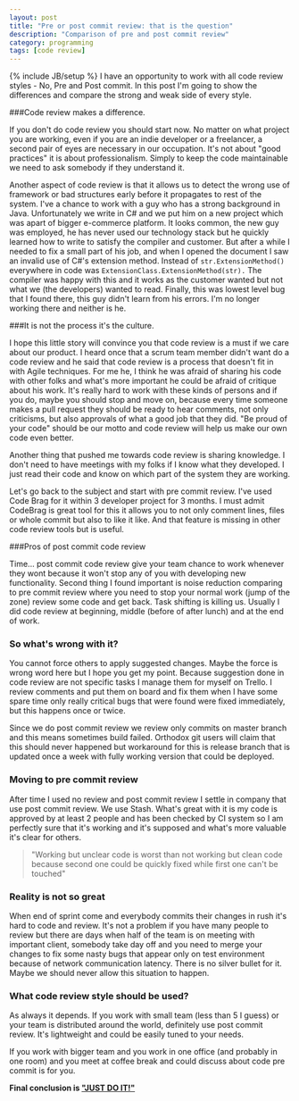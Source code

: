 ```yaml
---
layout: post
title: "Pre or post commit review: that is the question"
description: "Comparison of pre and post commit review"
category: programming
tags: [code review]
---
```

{% include JB/setup %}
I have an opportunity to work with all code review styles - No, Pre and Post commit. In this post I'm going to show the differences and compare the strong and weak side of every style.

###Code review makes a difference.

If you don't do code review you should start now. No matter on what project you are working, even if you are an indie developer or a freelancer, a second pair of eyes are necessary in our occupation. It's not about "good practices" it is about professionalism. Simply to keep the code maintainable we need to ask somebody if they understand it.

Another aspect of code review is that it allows us to detect the wrong use of framework or bad structures early before it propagates to rest of the system. I've a chance to work with a guy who has a strong background in Java. Unfortunately we write in C# and we put him on a new project which was apart of bigger e-commerce platform. It looks common, the new guy was employed, he has never used our technology stack but he quickly learned how to write to satisfy the compiler and customer. But after a while I needed to fix a small part of his job, and when I opened the document I saw an invalid use of C#'s extension method. Instead of `str.ExtensionMethod()` everywhere in code was `ExtensionClass.ExtensionMethod(str).` The compiler was happy with this and it works as the customer wanted but not what we (the developers) wanted to read. Finally, this was lowest level bug that I found there, this guy didn't learn from his errors. I'm no longer working there and neither is he.

###It is not the process it's the culture.

I hope this little story will convince you that code review is a must if we care about our product. I heard once that a scrum team member didn't want do a code review and he said that code review is a process that doesn't fit in with Agile techniques. For me he, I think he was afraid of sharing his code with other folks and what's more important he could be afraid of critique about his work. It's really hard to work with these kinds of persons and if you do, maybe you should stop and move on, because every time someone makes a pull request they should be ready to hear comments, not only criticisms, but also approvals of what a good job that they did. "Be proud of your code" should be our motto and code review will help us make our own code even better.

Another thing that pushed me towards code review is sharing knowledge. I don't need to have meetings with my folks if I know what they developed. I just read their code and know on which part of the system they are working.

Let's go back to the subject and start with pre commit review. I've used Code Brag for it within 3 developer project for 3 months. I must admit CodeBrag is great tool for this it allows you to not only comment lines, files or whole commit but also to like it like. And that feature is missing in other code review tools but is  useful.

###Pros of post commit code review

Time... post commit code review give your team chance to work whenever they wont because it won't stop any of you with developing new functionality. Second thing I found  important is noise reduction comparing to pre commit review where you need to stop your normal work (jump of the zone) review some code and get back. Task shifting is killing us. Usually I did code review at beginning, middle (before of after lunch) and at the end of work. 

### So what's wrong with it?

You cannot force others to apply suggested changes. Maybe the force is wrong word here but I hope you get my point. Because suggestion done in code review are not specific tasks I manage them for myself on Trello. I review comments and put them on board and fix them when I have some spare time only really critical bugs that were found were fixed immediately, but this happens once or twice. 

Since we do post commit review we review only commits on master branch and this means sometimes build failed. Orthodox git users will claim that this should never happened but workaround for this is release branch that is updated once a week with fully working version that could be deployed.

### Moving to pre commit review

After time I used no review and post commit review I settle in company that use post commit review. We use Stash. What's great with it is my code is approved by at least 2 people and has been checked by CI system so I am perfectly sure that it's working and it's supposed and what's more valuable it's clear for others. 

>"Working but unclear code is worst than not working but clean code because second one could be quickly fixed while first one can't be touched"

### Reality is not so great

When end of sprint come and everybody commits their changes in rush it's hard to code and review. It's not a problem if you have many people to review but there are days when half of the team is on meeting with important client, somebody take day off and you need to merge your changes to fix some nasty bugs that appear only on test environment because of network communication latency. There is no silver bullet for it. Maybe we should never allow this situation to happen.

### What code review style should be used?

As always it depends. If you work with small team (less than 5 I guess) or your team is distributed around the world, definitely use post commit review. It's lightweight and could be easily tuned to your needs.

If you work with bigger team and you work in one office (and probably in one room) and you meet at coffee break and could discuss about code pre commit is for you.

**Final conclusion is ["JUST DO IT!"](http://blog.codinghorror.com/code-reviews-just-do-it/)**
